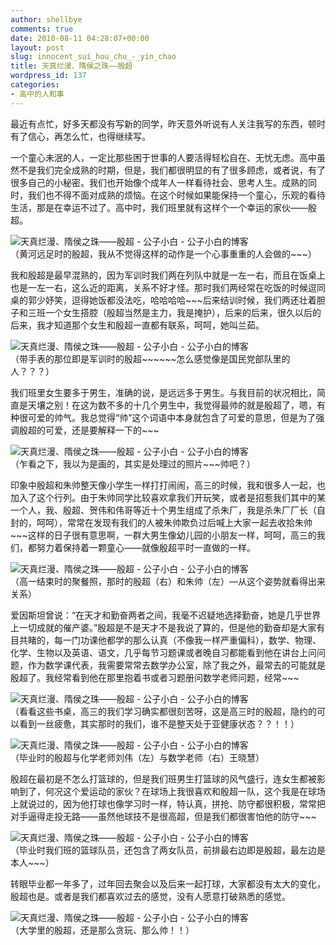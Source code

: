 ```yaml
---
author: shellbye
comments: true
date: 2010-08-11 04:28:07+00:00
layout: post
slug: innocent_sui_hou_chu_-_yin_chao
title: 天真烂漫、隋侯之珠——殷超
wordpress_id: 137
categories:
- 高中的人和事
---
```


最近有点忙，好多天都没有写新的同学，昨天意外听说有人关注我写的东西，顿时有了信心，再怎么忙，也得继续写。  
  
一个童心未泯的人，一定比那些困于世事的人要活得轻松自在、无忧无虑。高中虽然不是我们完全成熟的时期，但是，我们都很明显的有了很多顾虑，或者说，有了很多自己的小秘密。我们也开始像个成年人一样看待社会、思考人生。成熟的同时，我们也不得不面对成熟的烦恼。在这个时候如果能保持一个童心，乐观的看待生活，那是在幸运不过了。高中时，我们班里就有这样个一个幸运的家伙——殷超。  
  
![天真烂漫、隋侯之珠——殷超 - 公子小白 - 公子小白的博客](http://img.bimg.126.net/photo/xnwL5rwT-R9XVyTsAo9y6A==/5735897075409979883.jpg)  
（黄河远足时的殷超，我从不觉得这样的动作是一个心事重重的人会做的~~~）  
  
我和殷超是最早混熟的，因为军训时我们两在列队中就是一左一右，而且在饭桌上也是一左一右，这么近的距离，关系不好才怪。那时我们两经常在吃饭的时候逗同桌的郭少妤笑，逗得她饭都没法吃，哈哈哈哈~~~后来结训时候，我们两还壮着胆子和三班一个女生搭腔（殷超当然是主力，我是掩护），后来的后来，很久以后的后来，我才知道那个女生和殷超一直都有联系，呵呵，她叫兰茹。  
  
![天真烂漫、隋侯之珠——殷超 - 公子小白 - 公子小白的博客](http://img.bimg.126.net/photo/h9206IZsulhK7OgFdnCf1Q==/5735897075409979884.jpg)  
（带手表的那位即是军训时的殷超~~~~~~怎么感觉像是国民党部队里的人？？？）  
  
我们班里女生要多于男生，准确的说，是远远多于男生。与我目前的状况相比，简直是天壤之别！在这为数不多的十几个男生中，我觉得最帅的就是殷超了，嗯，有种很可爱的帅气。我总觉得“帅”这个词语中本身就包含了可爱的意思，但是为了强调殷超的可爱，还是要解释一下的~~~  
  
![天真烂漫、隋侯之珠——殷超 - 公子小白 - 公子小白的博客](http://img.bimg.126.net/photo/qm5M102MSmcQ4jUs3fl1KQ==/5735897075409979885.jpg)  
（乍看之下，我以为是画的，其实是处理过的照片~~~帅吧？）  
  
印象中殷超和朱帅整天像小学生一样打打闹闹，高三的时候，我和很多人一起，也加入了这个行列。由于朱帅同学比较喜欢拿我们开玩笑，或者是招惹我们其中的某一个人，我、殷超、贺伟和伟哥等近十个男生组成了杀朱厂，我是杀朱厂厂长（自封的，呵呵），常常在发现有我们的人被朱帅欺负过后喊上大家一起去收拾朱帅~~~这样的日子很有意思啊，一群大男生像幼儿园的小朋友一样，呵呵，高三的我们，都努力着保持着一颗童心——就像殷超平时一直做的一样。  
  
![天真烂漫、隋侯之珠——殷超 - 公子小白 - 公子小白的博客](http://img.bimg.126.net/photo/N64HoccqfXGKLHG5KGQMOg==/5735897075409979886.jpg)  
（高一结束时的聚餐照，那时的殷超（右）和朱帅（左）—从这个姿势就看得出来关系）  
  
爱因斯坦曾说：“在天才和勤奋两者之间，我毫不迟疑地选择勤奋，她是几乎世界上一切成就的催产婆。”殷超是不是天才不是我说了算的，但是他的勤奋却是大家有目共睹的，每一门功课他都学的那么认真（不像我一样严重偏科），数学、物理、化学、生物以及英语、语文，几乎每节习题课或者晚自习都能看到他在讲台上问问题，作为数学课代表，我需要常常去数学办公室，除了我之外，最常去的可能就是殷超了。我经常看到他在那里抱着书或者习题册问数学老师问题，经常~~~  
  
![天真烂漫、隋侯之珠——殷超 - 公子小白 - 公子小白的博客](http://img.bimg.126.net/photo/r0Cgc2e_JGVU6oDrlKeudQ==/5735897075409979887.jpg)  
（看看这些书桌，高三的我们学习确实都很刻苦呀，这是高三时的殷超，隐约的可以看到一丝疲惫，其实那时的我们，谁不是整天处于亚健康状态？？！！）  
  
![天真烂漫、隋侯之珠——殷超 - 公子小白 - 公子小白的博客](http://img.bimg.126.net/photo/DxaM9rXU5RTEh46Bd9L6Gg==/5735897075409979888.jpg)  
（毕业时的殷超与化学老师刘伟（左）与数学老师（右）王晓慧）  
  
殷超在最初是不怎么打篮球的，但是我们班男生打篮球的风气盛行，连女生都被影响到了，何况这个爱运动的家伙？在球场上我很喜欢和殷超一队，这个我是在球场上就说过的，因为他打球也像学习时一样，特认真，拼抢、防守都很积极，常常把对手逼得走投无路——虽然他球技不是很高超，但是我们都很害怕他的防守~~~  
  
![天真烂漫、隋侯之珠——殷超 - 公子小白 - 公子小白的博客](http://img.bimg.126.net/photo/VEyr6ItwcEuwkVl5o25NaQ==/5735897075409979889.jpg)  
（毕业时我们班的篮球队员，还包含了两女队员，前排最右边即是殷超，最左边是本人~~~）  
  
转眼毕业都一年多了，过年回去聚会以及后来一起打球，大家都没有太大的变化，殷超也是。或者是我们都喜欢过去的感觉，没有人愿意打破熟悉的感觉。  
  
![天真烂漫、隋侯之珠——殷超 - 公子小白 - 公子小白的博客](http://img.bimg.126.net/photo/m5TdgiJJ7V0IjXSmv6dDVQ==/5735897075409979890.jpg)  
（大学里的殷超，还是那么贪玩、那么帅！！）  

